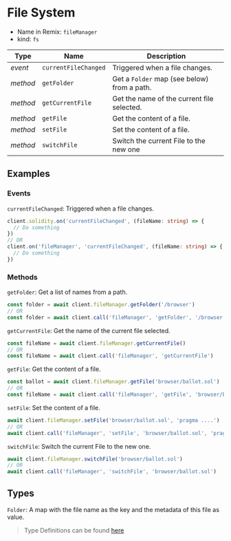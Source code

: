 # File System

- Name in Remix: `fileManager`
- kind: `fs`


|Type     |Name                   |Description |
|---------|-----------------------|------------|
|_event_  |`currentFileChanged`   |Triggered when a file changes.
|_method_ |`getFolder`            |Get a `Folder` map (see below) from a path.
|_method_ |`getCurrentFile`       |Get the name of the current file selected.
|_method_ |`getFile`              |Get the content of a file.
|_method_ |`setFile`              |Set the content of a file.
|_method_ |`switchFile`           |Switch the current File to the new one

## Examples

### Events
`currentFileChanged`: Triggered when a file changes.
```typescript
client.solidity.on('currentFileChanged', (fileName: string) => {
  // Do something
})
// OR
client.on('fileManager', 'currentFileChanged', (fileName: string) => {
  // Do something
})
```

### Methods
`getFolder`: Get a list of names from a path.
```typescript
const folder = await client.fileManager.getFolder('/browser')
// OR
const folder = await client.call('fileManager', 'getFolder', '/browser')
```

`getCurrentFile`: Get the name of the current file selected.
```typescript
const fileName = await client.fileManager.getCurrentFile()
// OR
const fileName = await client.call('fileManager', 'getCurrentFile')
```

`getFile`: Get the content of a file.
```typescript
const ballot = await client.fileManager.getFile('browser/ballot.sol')
// OR
const fileName = await client.call('fileManager', 'getFile', 'browser/ballot.sol')
```

`setFile`: Set the content of a file.
```typescript
await client.fileManager.setFile('browser/ballot.sol', 'pragma ....')
// OR
await client.call('fileManager', 'setFile', 'browser/ballot.sol', 'pragma ....')
```

`switchFile`: Switch the current File to the new one.
```typescript
await client.fileManager.switchFile('browser/ballot.sol')
// OR
await client.call('fileManager', 'switchFile', 'browser/ballot.sol')
```

## Types
`Folder`: A map with the file name as the key and the metadata of this file as value.

> Type Definitions can be found [here](../src/lib/file-system/type.ts)